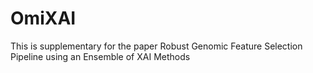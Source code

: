 # OmiXAI
This is supplementary for the paper Robust Genomic Feature Selection Pipeline using an Ensemble of XAI Methods
